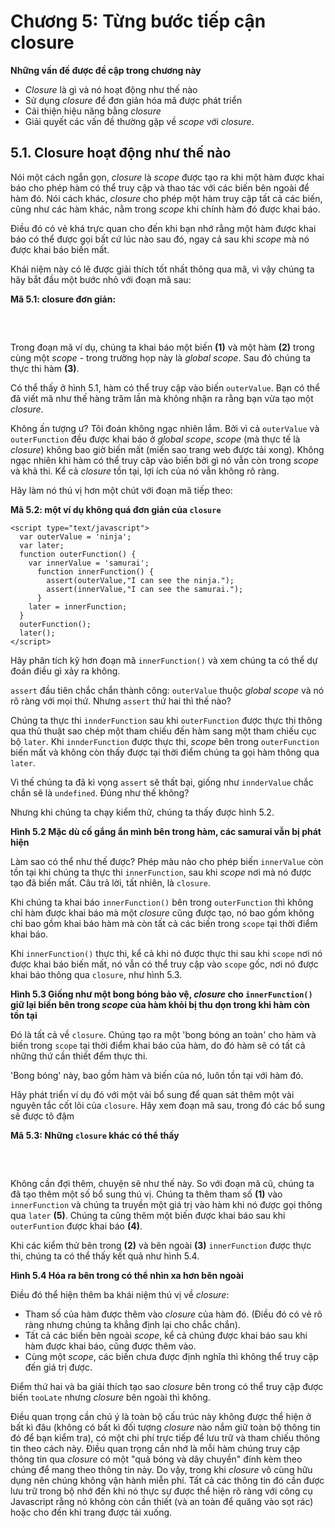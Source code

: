 # Chương 5: Từng bước tiếp cận closure
**Những vấn đề được đề cập trong chương này**
- *Closure* là gì và nó hoạt động như thế nào
- Sử dụng *closure* để đơn giản hóa mã được phát triển
- Cải thiện hiệu năng bằng *closure*
- Giải quyết các vấn đề thường gặp về *scope* với *closure*.
## 5.1. Closure hoạt động như thế nào
Nói một cách ngắn gọn, *closure* là *scope* được tạo ra khi một hàm được khai báo cho phép hàm có thể truy cập và thao tác với các biến bên ngoài để hàm đó. Nói cách khác, *closure* cho phép một hàm truy cập tất cả các biến, cũng như các hàm khác, nằm trong *scope* khi chính hàm đó được khai báo.

Điều đó có vẻ khá trực quan cho đến khi bạn nhớ rằng một hàm được khai báo có thể được gọi bất cứ lúc nào sau đó, ngay cả sau khi *scope* mà nó được khai báo biến mất.
      
Khái niệm này có lẽ được giải thích tốt nhất thông qua mã, vì vậy chúng ta hãy bắt đầu một bước nhỏ với đoạn mã sau:

**Mã 5.1: closure đơn giản:**  
<pre>
<script type="text/javascript">
  var outerValue = 'ninja';     // <b>(1)</b> định nghĩa một giá trị trong *global scope*
  
  function outerFunction() {
    assert(outerValue == "ninja","I can see the ninja.");     // <b>(2)</b> khai báo một hàm trong *global scope*
  }
  
  outerFunction();     // <b>(3)</b> thực thi hàm
</script>
</pre>

Trong đoạn mã ví dụ, chúng ta khai báo một biến **(1)** và một hàm **(2)** trong cùng một *scope* - trong trường họp này là *global scope*. Sau đó chúng ta thực thi hàm **(3)**.

Có thể thấy ở hình 5.1, hàm có thể truy cập vào biến `outerValue`. Bạn có thể đã viết mã như thế hàng trăm lần mà không nhận ra rằng bạn vừa tạo một *closure*.

Không ấn tượng ư? Tôi đoán không ngạc nhiên lắm. Bởi vì cả `outerValue` và `outerFunction` đều được khai báo ở *global scope*, *scope* (mà thực tế là *closure*) không bao giờ biến mất (miến sao trang web được tải xong). Không ngạc nhiên khi hàm có thể truy câp vào biến bởi gì nó vẫn còn trong *scope* và khả thi. Kể cả *closure* tồn tại, lợi ích của nó vẫn không rõ ràng.

Hãy làm nó thú vị hơn một chút với đoạn mã tiếp theo:

**Mã 5.2: một ví dụ không quá đơn giản của `closure`**
```
<script type="text/javascript">
  var outerValue = 'ninja';
  var later;      
  function outerFunction() {
    var innerValue = 'samurai';
      function innerFunction() {
        assert(outerValue,"I can see the ninja.");
        assert(innerValue,"I can see the samurai.");
      }
    later = innerFunction;
  }
  outerFunction();
  later();
</script>
```
Hãy phân tích kỹ hơn đoạn mã `innerFunction()` và xem chúng ta có thể dự đoán điều gì xảy ra không.

`assert` đầu tiên chắc chắn thành công: `outerValue` thuộc *global scope* và nó rõ ràng với mọi thứ. Nhưng `assert` thứ hai thì thế nào?

Chúng ta thực thi `innderFunction` sau khi `outerFunction` được thực thi thông qua thủ thuật sao chép một tham chiếu đến hàm sang một tham chiếu cục bộ `later`. Khi `innderFunction` được thực thi, *scope* bên trong `outerFunction` biến mất và không còn thấy được tại thời điểm chúng ta gọi hàm thông qua `later`.

Vì thế chúng ta đã kì vọng `assert` sẽ thất bại, giống như `innderValue` chắc chắn sẽ là `undefined`. Đúng như thế không?

Nhưng khi chúng ta chạy kiểm thử, chúng ta thấy được hình 5.2.

**Hình 5.2 Mặc dù cố gắng ẩn mình bên trong hàm, các samurai vẫn bị phát hiện**

Làm sao có thể như thế được? Phép màu nào cho phép biến `innerValue` còn tồn tại khi chúng ta thực thi `innerFunction`, sau khi *scope* nơi mà nó được tạo đã biến mất. Câu trả lời, tất nhiên, là `closure`.

Khi chúng ta khai báo `innerFunction()` bên trong `outerFunction` thì không chỉ hàm được khai báo mà một *closure* cũng được tạo, nó bao gồm không chỉ bao gồm khai báo hàm mà còn tất cả các biến trong `scope` tại thời điểm khai báo.

Khi `innerFunction()` thực thi, kể cả khi nó được thực thi sau khi `scope` nơi nó được khai báo biến mất, nó vẫn có thể truy cập vào `scope` gốc, nơi nó được khai báo thông qua `closure`, như hình 5.3.

**Hình 5.3 Giống như một bong bóng bảo vệ, *closure* cho `innerFunction()` giữ lại biến bên trong *scope* của hàm khỏi bị thu dọn trong khi hàm còn tồn tại**

Đó là tất cả về `closure`. Chúng tạo ra một 'bong bóng an toàn' cho hàm và biến trong `scope` tại thời điểm khai báo của hàm, do đó hàm sẽ có tất cả những thứ cần thiết đểm thực thi.

'Bong bóng' này, bao gồm hàm và biến của nó, luôn tồn tại với hàm đó.

Hãy phát triển ví dụ đó với một vài bổ sung để quan sát thêm một vài nguyên tắc cốt lõi của `closure`. Hãy xem đoạn mã sau, trong đó các bổ sung sẽ được tô đậm

**Mã 5.3: Những `closure` khác có thể thấy**
<pre>
<script type="text/javascript">
  var outerValue = 'ninja';
  var later;
  function outerFunction() {
    var innerValue = 'samurai';
    function innerFunction(<b>paramValue</b>) {     // <b>(1)</b> Thêm tham số vào hàm
      assert(outerValue,"Inner can see the ninja.");
      assert(innerValue,"Inner can see the samurai.");
      <b>assert(paramValue,"Inner can see the wakizashi.");</b>     // <b>(2)</b> Kiểm thử nếu chúng ta có thể thấy tham số
      <b>assert(tooLate,"Inner can see the ronin.");</b>     // Kiểm thử nếu <i>closure</i> bao gồm cả biến được khai báo sau khi hàm được hai báo.
    }
    later = innerFunction;
  }
  assert(!tooLate,"Outer can't see the ronin.");     // <b>(3)</b> Tìm kiếm giá trị trước khi được khai báo trong cùng <i>scope</i>
  <b>var tooLate = 'ronin';</b>     // <b>(4)</b> Khai báo một biến sau khi khai báo <code>innerFunction</code>
  outerFunction();
  later('<b>wakizashi</b>');     // <b>(5)</b> Gọi <code>innerFunction</code> để chạy các kiểm thử bên trong nó.
</script>
</pre>

Không cần đợi thêm, chuyện sẽ như thế này. So với đoạn mã cũ, chúng ta đã tạo thêm một số bổ sung thú vị. Chúng ta thêm tham số **(1)** vào `innerFunction` và chúng ta truyền một giá trị vào hàm khi nó được gọi thông qua `later` **(5)**. Chúng ta cũng thêm một biến được khai báo sau khi `outerFuntion` được khai báo **(4)**.

Khi các kiểm thử bên trong **(2)** và bên ngoài **(3)** `innerFunction` được thực thi, chúng ta có thể thấy kết quả như hình 5.4.

**Hình 5.4 Hóa ra bên trong có thể nhìn xa hơn bên ngoài**

Điều đó thể hiện thêm ba khái niệm thú vị về *closure*:

* Tham số của hàm được thêm vào *closure* của hàm đó. (Điều đó có vẻ rõ ràng nhưng chúng ta khẳng định lại cho chắc chắn).
* Tất cả các biến bên ngoài *scope*, kể cả chúng được khai báo sau khi hàm được khai báo, cũng được thêm vào.
* Cùng một *scope*, các biến chưa được định nghĩa thì không thể truy cập đến giá trị được.

Điểm thứ hai và ba giải thích tạo sao *closure* bên trong có thể truy cập được biến `tooLate` nhưng *closure* bên ngoài thì không.

Điều quan trọng cần chú ý là toàn bộ cấu trúc này không được thể hiện ở bất kì đâu (không có bất kì đối tượng *closure* nào nắm giữ toàn bộ thông tin đó để bạn kiểm tra), có một chi phí trực tiếp để lưu trữ và tham chiếu thông tin theo cách này. Điều quan trọng cần nhớ là mỗi hàm chúng truy cập thông tin qua *closure* có một "quả bóng và dây chuyền" đính kèm theo chúng để mang theo thông tin này. Do vậy, trong khi *closure* vô cùng hữu dụng nên chúng không vận hành miễn phí. Tất cả các thông tin đó cần được lưu trữ trong bộ nhớ đến khi nó thực sự được thể hiện rõ ràng với công cụ Javascript rằng nó không còn cần thiết (và an toàn để quăng vào sọt rác) hoặc cho đến khi trang được tải xuống.



